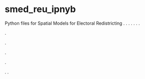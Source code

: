 # smed_reu_ipnyb
Python files for Spatial Models for Electoral Redistricting
.
.
.
.
.
.
.


.


.













.



.

.
.
